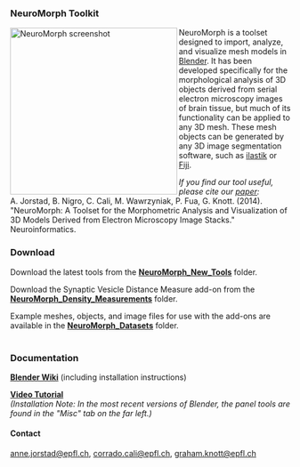 ### NeuroMorph Toolkit

<img src="https://github.com/ajorstad/NeuroMorph/raw/master/NeuroMorph_screenshot.png" alt="NeuroMorph screenshot" height="300px" align="left"/>

NeuroMorph is a toolset designed to import, analyze, and visualize mesh models in [Blender](https://www.blender.org/). It has been developed specifically for the morphological analysis of 3D objects derived from serial electron microscopy images of brain tissue, but much of its functionality can be applied to any 3D mesh.  These mesh objects can be generated by any 3D image segmentation software, such as [ilastik](http://ilastik.org/) or [Fiji](http://fiji.sc/Fiji).

*If you find our tool useful, please cite our [paper](http://link.springer.com/article/10.1007%2Fs12021-014-9242-5):*  
A. Jorstad, B. Nigro, C. Cali, M. Wawrzyniak, P. Fua, G. Knott.  (2014).  "NeuroMorph: A Toolset for the Morphometric Analysis and Visualization of 3D Models Derived from Electron Microscopy Image Stacks." Neuroinformatics.

### Download

Download the latest tools from the [**NeuroMorph_New_Tools**](https://github.com/ajorstad/NeuroMorph/raw/master/NeuroMorph_New_Tools) folder.

Download the Synaptic Vesicle Distance Measure add-on from the [**NeuroMorph_Density_Measurements**](https://github.com/ajorstad/NeuroMorph/raw/master/NeuroMorph_Density_Measurements) folder.

Example meshes, objects, and image files for use with the add-ons are available in the [**NeuroMorph_Datasets**](https://github.com/ajorstad/NeuroMorph/raw/master/NeuroMorph_Datasets) folder.
<br><br>

### Documentation
[**Blender Wiki**](http://wiki.blender.org/index.php/Extensions:2.6/Py/Scripts/Neuro_tool)  (including installation instructions)

[**Video Tutorial**](https://www.youtube.com/watch?v=CVkcYjWgceM&vq=hd720)  
*(Installation Note: In the most recent versions of Blender, the panel tools are found in the "Misc" tab on the far left.)*


#### Contact
<anne.jorstad@epfl.ch>, <corrado.cali@epfl.ch>, <graham.knott@epfl.ch>
